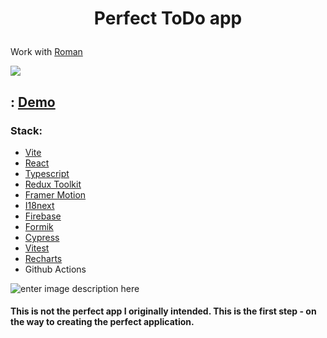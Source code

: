 # <p align="center">Perfect ToDo app</p>

Work with <a href="https://github.com/harmmselution">Roman</a>

![](https://firebasestorage.googleapis.com/v0/b/perfect-todo.appspot.com/o/photo_2023-05-26_13-40-57.jpg?alt=media&token=87bb7f4b-0460-4184-956f-c732eab083b4)

## : <a href="https://perfect-todo-git-change-evirement-segacnd.vercel.app" > Demo </a>

### Stack:

- <a href="https://vitejs.dev/">Vite </a>
- <a href="https://react.dev/"> React</a>
- <a href="https://www.typescriptlang.org/">Typescript </a>
- <a href="https://redux-toolkit.js.org/"> Redux Toolkit </a>
- <a href="https://www.framer.com/motion/"> Framer Motion </a>
- <a href="https://www.i18next.com/">I18next </a>
- <a href="https://firebase.google.com/">Firebase </a>
- <a href="https://formik.org/">Formik </a>
- <a href="https://www.cypress.io/"> Cypress</a>
- <a href="https://vitest.dev/"> Vitest</a>
- <a href="https://recharts.org/">Recharts </a>
- Github Actions

![enter image description here](https://firebasestorage.googleapis.com/v0/b/perfect-todo.appspot.com/o/profile.jpg?alt=media&token=3fb472df-9c4e-496b-be94-4ccd091f5396)

#### This is not the perfect app I originally intended. This is the first step - on the way to creating the perfect application.
